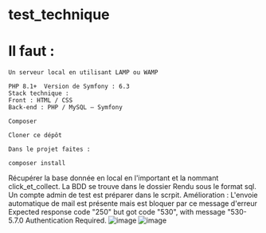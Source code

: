 # test_technique

# Il faut :

    Un serveur local en utilisant LAMP ou WAMP

    PHP 8.1+  Version de Symfony : 6.3
    Stack technique :
    Front : HTML / CSS
    Back-end : PHP / MySQL – Symfony

    Composer 

    Cloner ce dépôt

    Dans le projet faites :

```shell
composer install
```
  Récupérer la base donnée en local en l'important et la nommant click_et_collect.
  La BDD se trouve dans le dossier Rendu sous le format sql.
  Un compte admin de test est préparer dans le scrpit.
  Amélioration : L'envoie automatique de mail est présente mais est bloquer par ce message d'erreur Expected response code "250" but got code "530", with message "530-5.7.0 Authentication Required. 
![image](https://github.com/Spyroxa/test_technique/assets/95770575/291d54cb-3ecc-4146-a3b9-745762b50946)
![image](https://github.com/Spyroxa/test_technique/assets/95770575/68e14716-4ac2-4de2-8c4c-eba43c9f47b9)

